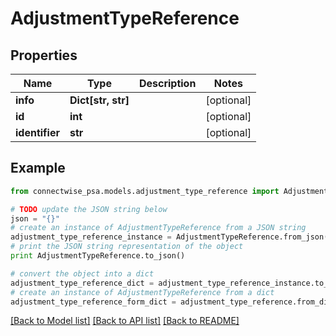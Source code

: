 # AdjustmentTypeReference


## Properties
Name | Type | Description | Notes
------------ | ------------- | ------------- | -------------
**info** | **Dict[str, str]** |  | [optional] 
**id** | **int** |  | [optional] 
**identifier** | **str** |  | [optional] 

## Example

```python
from connectwise_psa.models.adjustment_type_reference import AdjustmentTypeReference

# TODO update the JSON string below
json = "{}"
# create an instance of AdjustmentTypeReference from a JSON string
adjustment_type_reference_instance = AdjustmentTypeReference.from_json(json)
# print the JSON string representation of the object
print AdjustmentTypeReference.to_json()

# convert the object into a dict
adjustment_type_reference_dict = adjustment_type_reference_instance.to_dict()
# create an instance of AdjustmentTypeReference from a dict
adjustment_type_reference_form_dict = adjustment_type_reference.from_dict(adjustment_type_reference_dict)
```
[[Back to Model list]](../README.md#documentation-for-models) [[Back to API list]](../README.md#documentation-for-api-endpoints) [[Back to README]](../README.md)



